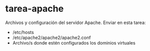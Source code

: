 # tarea-apache
Archivos y configuración del servidor Apache.
Enviar en esta tarea:
- /etc/hosts
- /etc/apache2/apache2/apache2.conf
- Archivo/s donde estén configurados los dominios virtuales

